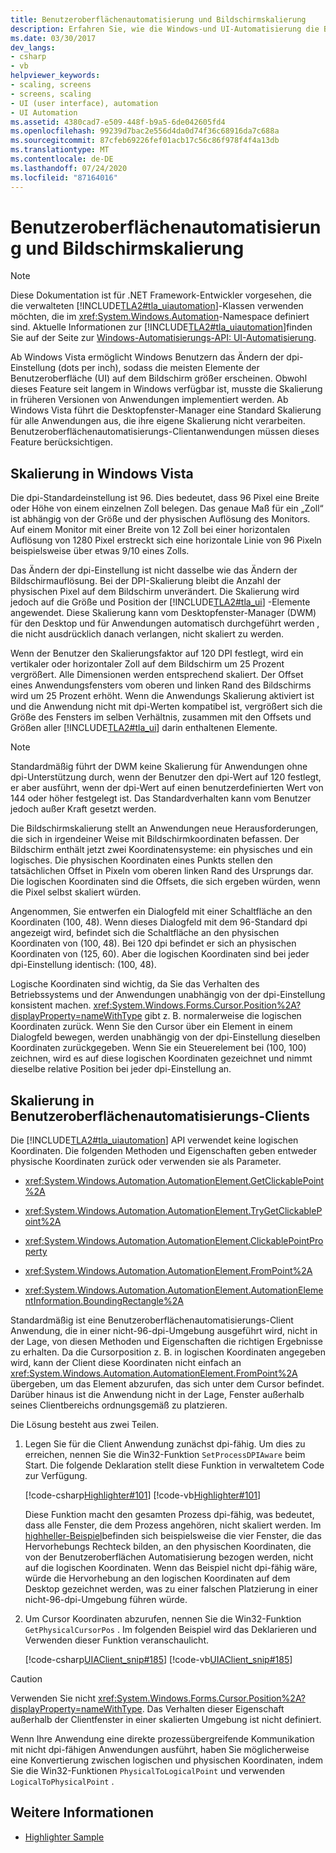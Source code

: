 ```yaml
---
title: Benutzeroberflächenautomatisierung und Bildschirmskalierung
description: Erfahren Sie, wie die Windows-und UI-Automatisierung die Bildschirm Skalierung DWM führt die Standard Skalierung für alle Anwendungen aus, die Benutzeroberflächenautomatisierungs-Client-apps berücksichtigen müssen.
ms.date: 03/30/2017
dev_langs:
- csharp
- vb
helpviewer_keywords:
- scaling, screens
- screens, scaling
- UI (user interface), automation
- UI Automation
ms.assetid: 4380cad7-e509-448f-b9a5-6de042605fd4
ms.openlocfilehash: 99239d7bac2e556d4da0d74f36c68916da7c688a
ms.sourcegitcommit: 87cfeb69226fef01acb17c56c86f978f4f4a13db
ms.translationtype: MT
ms.contentlocale: de-DE
ms.lasthandoff: 07/24/2020
ms.locfileid: "87164016"
---
```

# <a name="ui-automation-and-screen-scaling"></a>Benutzeroberflächenautomatisierung und Bildschirmskalierung
> [!NOTE]
> Diese Dokumentation ist für .NET Framework-Entwickler vorgesehen, die die verwalteten [!INCLUDE[TLA2#tla_uiautomation](../../../includes/tla2sharptla-uiautomation-md.md)]-Klassen verwenden möchten, die im <xref:System.Windows.Automation>-Namespace definiert sind. Aktuelle Informationen zur [!INCLUDE[TLA2#tla_uiautomation](../../../includes/tla2sharptla-uiautomation-md.md)]finden Sie auf der Seite zur [Windows-Automatisierungs-API: UI-Automatisierung](/windows/win32/winauto/entry-uiauto-win32).  
  
Ab Windows Vista ermöglicht Windows Benutzern das Ändern der dpi-Einstellung (dots per inch), sodass die meisten Elemente der Benutzeroberfläche (UI) auf dem Bildschirm größer erscheinen. Obwohl dieses Feature seit langem in Windows verfügbar ist, musste die Skalierung in früheren Versionen von Anwendungen implementiert werden. Ab Windows Vista führt die Desktopfenster-Manager eine Standard Skalierung für alle Anwendungen aus, die ihre eigene Skalierung nicht verarbeiten. Benutzeroberflächenautomatisierungs-Clientanwendungen müssen dieses Feature berücksichtigen.  
  
<a name="Scaling_in_Windows_Vista"></a>
## <a name="scaling-in-windows-vista"></a>Skalierung in Windows Vista  
 Die dpi-Standardeinstellung ist 96. Dies bedeutet, dass 96 Pixel eine Breite oder Höhe von einem einzelnen Zoll belegen. Das genaue Maß für ein „Zoll“ ist abhängig von der Größe und der physischen Auflösung des Monitors. Auf einem Monitor mit einer Breite von 12 Zoll bei einer horizontalen Auflösung von 1280 Pixel erstreckt sich eine horizontale Linie von 96 Pixeln beispielsweise über etwas 9/10 eines Zolls.  
  
 Das Ändern der dpi-Einstellung ist nicht dasselbe wie das Ändern der Bildschirmauflösung. Bei der DPI-Skalierung bleibt die Anzahl der physischen Pixel auf dem Bildschirm unverändert. Die Skalierung wird jedoch auf die Größe und Position der [!INCLUDE[TLA2#tla_ui](../../../includes/tla2sharptla-ui-md.md)] -Elemente angewendet. Diese Skalierung kann vom Desktopfenster-Manager (DWM) für den Desktop und für Anwendungen automatisch durchgeführt werden , die nicht ausdrücklich danach verlangen, nicht skaliert zu werden.  
  
 Wenn der Benutzer den Skalierungsfaktor auf 120 DPI festlegt, wird ein vertikaler oder horizontaler Zoll auf dem Bildschirm um 25 Prozent vergrößert. Alle Dimensionen werden entsprechend skaliert. Der Offset eines Anwendungsfensters vom oberen und linken Rand des Bildschirms wird um 25 Prozent erhöht. Wenn die Anwendungs Skalierung aktiviert ist und die Anwendung nicht mit dpi-Werten kompatibel ist, vergrößert sich die Größe des Fensters im selben Verhältnis, zusammen mit den Offsets und Größen aller [!INCLUDE[TLA2#tla_ui](../../../includes/tla2sharptla-ui-md.md)] darin enthaltenen Elemente.  
  
> [!NOTE]
> Standardmäßig führt der DWM keine Skalierung für Anwendungen ohne dpi-Unterstützung durch, wenn der Benutzer den dpi-Wert auf 120 festlegt, er aber ausführt, wenn der dpi-Wert auf einen benutzerdefinierten Wert von 144 oder höher festgelegt ist. Das Standardverhalten kann vom Benutzer jedoch außer Kraft gesetzt werden.  
  
 Die Bildschirmskalierung stellt an Anwendungen neue Herausforderungen, die sich in irgendeiner Weise mit Bildschirmkoordinaten befassen. Der Bildschirm enthält jetzt zwei Koordinatensysteme: ein physisches und ein logisches. Die physischen Koordinaten eines Punkts stellen den tatsächlichen Offset in Pixeln vom oberen linken Rand des Ursprungs dar. Die logischen Koordinaten sind die Offsets, die sich ergeben würden, wenn die Pixel selbst skaliert würden.  
  
 Angenommen, Sie entwerfen ein Dialogfeld mit einer Schaltfläche an den Koordinaten (100, 48). Wenn dieses Dialogfeld mit dem 96-Standard dpi angezeigt wird, befindet sich die Schaltfläche an den physischen Koordinaten von (100, 48). Bei 120 dpi befindet er sich an physischen Koordinaten von (125, 60). Aber die logischen Koordinaten sind bei jeder dpi-Einstellung identisch: (100, 48).  
  
 Logische Koordinaten sind wichtig, da Sie das Verhalten des Betriebssystems und der Anwendungen unabhängig von der dpi-Einstellung konsistent machen. <xref:System.Windows.Forms.Cursor.Position%2A?displayProperty=nameWithType> gibt z. B. normalerweise die logischen Koordinaten zurück. Wenn Sie den Cursor über ein Element in einem Dialogfeld bewegen, werden unabhängig von der dpi-Einstellung dieselben Koordinaten zurückgegeben. Wenn Sie ein Steuerelement bei (100, 100) zeichnen, wird es auf diese logischen Koordinaten gezeichnet und nimmt dieselbe relative Position bei jeder dpi-Einstellung an.  
  
<a name="Scaling_in_UI_Automation_Clients"></a>
## <a name="scaling-in-ui-automation-clients"></a>Skalierung in Benutzeroberflächenautomatisierungs-Clients  
 Die [!INCLUDE[TLA2#tla_uiautomation](../../../includes/tla2sharptla-uiautomation-md.md)] API verwendet keine logischen Koordinaten. Die folgenden Methoden und Eigenschaften geben entweder physische Koordinaten zurück oder verwenden sie als Parameter.  
  
- <xref:System.Windows.Automation.AutomationElement.GetClickablePoint%2A>  
  
- <xref:System.Windows.Automation.AutomationElement.TryGetClickablePoint%2A>  
  
- <xref:System.Windows.Automation.AutomationElement.ClickablePointProperty>  
  
- <xref:System.Windows.Automation.AutomationElement.FromPoint%2A>  
  
- <xref:System.Windows.Automation.AutomationElement.AutomationElementInformation.BoundingRectangle%2A>  
  
 Standardmäßig ist eine Benutzeroberflächenautomatisierungs-Client Anwendung, die in einer nicht-96-dpi-Umgebung ausgeführt wird, nicht in der Lage, von diesen Methoden und Eigenschaften die richtigen Ergebnisse zu erhalten. Da die Cursorposition z. B. in logischen Koordinaten angegeben wird, kann der Client diese Koordinaten nicht einfach an <xref:System.Windows.Automation.AutomationElement.FromPoint%2A> übergeben, um das Element abzurufen, das sich unter dem Cursor befindet. Darüber hinaus ist die Anwendung nicht in der Lage, Fenster außerhalb seines Clientbereichs ordnungsgemäß zu platzieren.  
  
 Die Lösung besteht aus zwei Teilen.  
  
1. Legen Sie für die Client Anwendung zunächst dpi-fähig. Um dies zu erreichen, nennen Sie die Win32-Funktion `SetProcessDPIAware` beim Start. Die folgende Deklaration stellt diese Funktion in verwaltetem Code zur Verfügung.  
  
     [!code-csharp[Highlighter#101](../../../samples/snippets/csharp/VS_Snippets_Wpf/Highlighter/CSharp/NativeMethods.cs#101)]
     [!code-vb[Highlighter#101](../../../samples/snippets/visualbasic/VS_Snippets_Wpf/Highlighter/VisualBasic/NativeMethods.vb#101)]  
  
     Diese Funktion macht den gesamten Prozess dpi-fähig, was bedeutet, dass alle Fenster, die dem Prozess angehören, nicht skaliert werden. Im [highheller-Beispiel](https://github.com/Microsoft/WPF-Samples/tree/master/Accessibility/Highlighter)befinden sich beispielsweise die vier Fenster, die das Hervorhebungs Rechteck bilden, an den physischen Koordinaten, die von der Benutzeroberflächen Automatisierung bezogen werden, nicht auf die logischen Koordinaten. Wenn das Beispiel nicht dpi-fähig wäre, würde die Hervorhebung an den logischen Koordinaten auf dem Desktop gezeichnet werden, was zu einer falschen Platzierung in einer nicht-96-dpi-Umgebung führen würde.  
  
2. Um Cursor Koordinaten abzurufen, nennen Sie die Win32-Funktion `GetPhysicalCursorPos` . Im folgenden Beispiel wird das Deklarieren und Verwenden dieser Funktion veranschaulicht.  
  
     [!code-csharp[UIAClient_snip#185](../../../samples/snippets/csharp/VS_Snippets_Wpf/UIAClient_snip/CSharp/ClientForm.cs#185)]
     [!code-vb[UIAClient_snip#185](../../../samples/snippets/visualbasic/VS_Snippets_Wpf/UIAClient_snip/VisualBasic/ClientForm.vb#185)]  
  
> [!CAUTION]
> Verwenden Sie nicht <xref:System.Windows.Forms.Cursor.Position%2A?displayProperty=nameWithType>. Das Verhalten dieser Eigenschaft außerhalb der Clientfenster in einer skalierten Umgebung ist nicht definiert.  
  
 Wenn Ihre Anwendung eine direkte prozessübergreifende Kommunikation mit nicht dpi-fähigen Anwendungen ausführt, haben Sie möglicherweise eine Konvertierung zwischen logischen und physischen Koordinaten, indem Sie die Win32-Funktionen `PhysicalToLogicalPoint` und verwenden `LogicalToPhysicalPoint` .  
  
## <a name="see-also"></a>Weitere Informationen

- [Highlighter Sample](https://github.com/Microsoft/WPF-Samples/tree/master/Accessibility/Highlighter)
